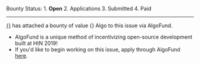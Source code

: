 Bounty Status: 1. **Open** 2. Applications 3. Submitted 4. Paid

-----

[{}]({}) has attached a bounty of value {} Algo to this issue via AlgoFund.

* AlgoFund is a unique method of incentivizing open-source development built at HtN 2019!
* If you'd like to begin working on this issue, apply through AlgoFund [here](http://localhost:3000/explorer/{}/{}/{}).

